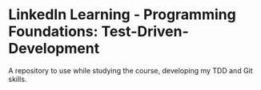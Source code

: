 # LinkedIn Learning - Programming Foundations: Test-Driven-Development
A repository to use while studying the course, developing my TDD and Git skills.